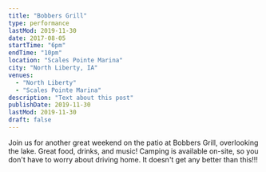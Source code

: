 ```yaml
---
title: "Bobbers Grill"
type: performance
lastMod: 2019-11-30
date: 2017-08-05
startTime: "6pm"
endTime: "10pm"
location: "Scales Pointe Marina"
city: "North Liberty, IA"
venues:
  - "North Liberty"
  - "Scales Pointe Marina"
description: "Text about this post"
publishDate: 2019-11-30
lastMod: 2019-11-30
draft: false
---
```

Join us for another great weekend on the patio at Bobbers Grill, overlooking the lake. Great food, drinks, and music! Camping is available on-site, so you don't have to worry about driving home. It doesn't get any better than this!!!
